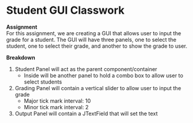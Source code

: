 # Student GUI Classwork 

**Assignment** <br> 
For this assignment, we are creating a GUI that allows user to input the grade for a student. The GUI will have three panels, one to select the student, one to select their grade, and another to show the grade to user. 

**Breakdown** <br> 
1. Student Panel will act as the parent component/container
    - Inside will be another panel to hold a combo box to allow user to select students 
2. Grading Panel will contain a vertical slider to allow user to input the grade 
    - Major tick mark interval: 10
    - Minor tick mark interval: 2
3. Output Panel will contain a JTextField that will set the text